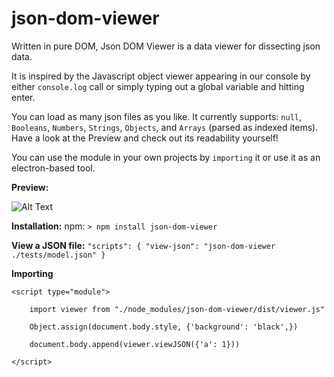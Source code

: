 # json-dom-viewer

Written in pure DOM, Json DOM Viewer is a data viewer for dissecting json data.

It is inspired by the Javascript object viewer appearing in our console by either `console.log` call or simply typing out a global variable and hitting enter.

You can load as many json files as you like. It currently supports: `null`, `Booleans`, `Numbers`, `Strings`, `Objects`, and `Arrays` (parsed as indexed items). Have a look at the Preview and check out its readability yourself!

You can use the module in your own projects by `importing` it or use it as an electron-based tool.


**Preview:**

![Alt Text](https://raw.githubusercontent.com/BeAllAround/json-viewer/main/Preview.gif)

**Installation:**
        npm: `> npm install json-dom-viewer`

**View a JSON file:** 
        `"scripts": {
                "view-json": "json-dom-viewer ./tests/model.json"
        }`
        
**Importing**

``<script type="module">``

        import viewer from "./node_modules/json-dom-viewer/dist/viewer.js"
        
        Object.assign(document.body.style, {'background': 'black',})
        
        document.body.append(viewer.viewJSON({'a': 1}))
        
``</script>``

